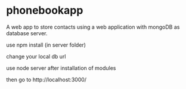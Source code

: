 # phonebookapp
 
 A web app to store contacts using a web application with mongoDB as database server.
 
 use npm install (in server folder)
 
 change your local db url 
 
 use node server after installation of modules
 
 then go to http://localhost:3000/
 
